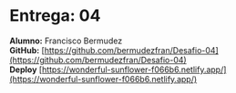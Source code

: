 # Entrega: 04

**Alumno:** Francisco Bermudez  
**GitHub:** [https://github.com/bermudezfran/Desafio-04](https://github.com/bermudezfran/Desafio-04)  
**Deploy** [https://wonderful-sunflower-f066b6.netlify.app/](https://wonderful-sunflower-f066b6.netlify.app/)
